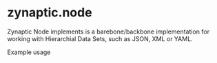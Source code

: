 # zynaptic.node
Zynaptic Node implements is a barebone/backbone implementation for working with Hierarchial Data Sets, such as JSON, XML or YAML.

Example usage
